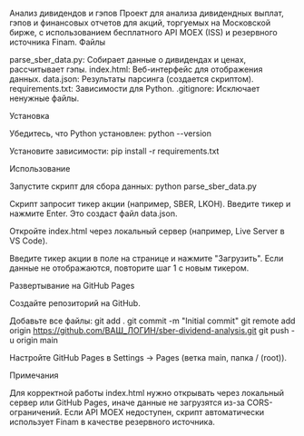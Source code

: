 Анализ дивидендов и гэпов
Проект для анализа дивидендных выплат, гэпов и финансовых отчетов для акций, торгуемых на Московской бирже, с использованием бесплатного API MOEX (ISS) и резервного источника Finam.
Файлы

parse_sber_data.py: Собирает данные о дивидендах и ценах, рассчитывает гэпы.
index.html: Веб-интерфейс для отображения данных.
data.json: Результаты парсинга (создается скриптом).
requirements.txt: Зависимости для Python.
.gitignore: Исключает ненужные файлы.

Установка

Убедитесь, что Python установлен:
python --version


Установите зависимости:
pip install -r requirements.txt



Использование

Запустите скрипт для сбора данных:
python parse_sber_data.py

Скрипт запросит тикер акции (например, SBER, LKOH). Введите тикер и нажмите Enter. Это создаст файл data.json.

Откройте index.html через локальный сервер (например, Live Server в VS Code).

Введите тикер акции в поле на странице и нажмите "Загрузить". Если данные не отображаются, повторите шаг 1 с новым тикером.


Развертывание на GitHub Pages

Создайте репозиторий на GitHub.

Добавьте все файлы:
git add .
git commit -m "Initial commit"
git remote add origin https://github.com/ВАШ_ЛОГИН/sber-dividend-analysis.git
git push -u origin main


Настройте GitHub Pages в Settings → Pages (ветка main, папка / (root)).


Примечания

Для корректной работы index.html нужно открывать через локальный сервер или GitHub Pages, иначе данные не загрузятся из-за CORS-ограничений.
Если API MOEX недоступен, скрипт автоматически использует Finam в качестве резервного источника.

